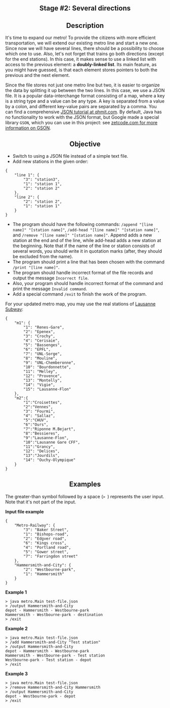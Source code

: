 <h2 style="text-align: center;">Stage #2: Several directions</h2>

<h2 style="text-align: center;">Description</h2>

<p>It's time to expand our metro! To provide the citizens with more efficient transportation, we will extend our existing metro line and start a new one. Since now we will have several lines, there should be a possibility to choose which one to use. Also, let's not forget that trains go both directions (except for the end stations). In this case, it makes sense to use a linked list with access to the previous element: a <strong>doubly-linked list</strong>. Its main feature, as you might have guessed, is that each element stores pointers to both the previous and the next element.</p>

<p>Since the file stores not just one metro line but two, it is easier to organize the data by splitting it up between the two lines. In this case, we use a JSON file. It is a popular data-interchange format consisting of a map, where a key is a string type and a value can be any type. A key is separated from a value by a colon, and different key-value pairs are separated by a comma. You can find a comprehensive  <a target="_blank" href="https://qhmit.com/json/tutorial/" rel="noopener noreferrer nofollow" target="_blank">JSON tutorial at qhmit.com</a>. By default, Java has no functionality to work with the JSON format, but Google made a special library <code class="language-json">GSON</code>, which you can use in this project: see <a target="_blank" href="http://zetcode.com/java/gson/" rel="nofollow noopener noreferrer" target="_blank">zetcode.com for more information on GSON</a>.</p>

<h2 style="text-align: center;">Objective</h2>

<ul>
	<li>Switch to using a JSON file instead of a simple text file.</li>
	<li>Add new stations in the given order:</li>
</ul>

<pre><code class="language-json">{
    "line 1": {
        "3": "station3",
        "1": "station 1",
        "2": "station 2"
    },
    "line 2": {
        "2": "station 2",
        "1": "station 1"
    }
}</code></pre>

<ul>
	<li>The program should have the following commands: <code class="language-json">/append "[line name]" "[station name]"</code>, <code class="language-json">/add-head "[line name]" "[station name]"</code>, and <code class="language-json">/remove "[line name]" "[station name]"</code>. Append adds a new station at the end and of the line, while  add-head adds a new station at the beginning. Note that if the name of the line or station consists of several words, you should write it in quotation marks (after, they should be excluded from the name).</li>
	<li>The program should print a line that has been chosen with the command <code class="language-json">/print "[line name]"</code>.</li>
	<li>The program should handle incorrect format of the file records and output the message <code class="language-json">Incorrect file</code>.</li>
	<li>Also, your program should handle incorrect format of the command and print the message <code class="language-json">Invalid command</code>.</li>
	<li>Add a special command <code class="language-json">/exit</code> to finish the work of the program.</li>
</ul>

<p>For your updated metro map, you may use the real stations of <a target="_blank" href="https://en.wikipedia.org/wiki/Lausanne_M%C3%A9tro" rel="noopener noreferrer nofollow" target="_blank">Lausanne Subway</a>:</p>

<pre><code class="language-json">{
    "m1": {
        "1": "Renes-Gare",
        "2": "Epenex",
        "3": "Crochy",
        "4": "Cerisaie",
        "5": "Bassenges",
        "6": "EPFL",
        "7": "UNL-Sorge",
        "8": "Mouline",
        "9": "UNL-Chemberonne",
        "10": "Bourdonnette",
        "11": "Melley",
        "12": "Provence",
        "13": "Montelly",
        "14": "Vigie",
        "15": "Lausanne-Flon"
    },
    "m2":{
        "1":"Croisettes",
        "2":"Vennes",
        "3": "Fourmi",
        "4": "Sallaz",
        "5":"CHUV",
        "6":"Ours",
        "7":"Riponne M.Bejart",
        "8":"Bessieres",
        "9":"Lausanne-Flon",
        "10":"Lausanne Gare CFF",
        "11":"Grancy",
        "12": "Delices",
        "13":"Jourdils",
        "14": "Ouchy-Olympique"
    }
}</code></pre>

<h2 style="text-align: center;">Examples</h2>

<p>The greater-than symbol followed by a space (<code class="language-json">&gt; </code>) represents the user input. Note that it's not part of the input.</p>

<p><strong>Input file example</strong></p>

<pre><code class="language-json">{
    "Metro-Railway": {
        "3": "Baker Street",
        "1": "Bishops-road",
        "2": "Edgver road",
        "6": "Kings cross",
        "4": "Portland road",
        "5": "Gower street",
        "7": "Farringdon street"
    },
    "Hammersmith-and-City": {
        "2": "Westbourne-park",
        "1": "Hammersmith"
    }
}</code></pre>

<p><strong>Example 1 </strong></p>

<pre><code class="language-no-highlight">&gt; java metro.Main test-file.json
&gt; /output Hammersmith-and-City
depot - Hammersmith - Westbourne-park
Hammersmith - Westbourne-park - destination
&gt; /exit</code></pre>

<p><strong>Example 2</strong></p>

<pre><code class="language-no-highlight">&gt; java metro.Main test-file.json
&gt; /add Hammersmith-and-City "Test station"
&gt; /output Hammersmith-and-City
depot - Hammersmith - Westbourne-park
Hammersmith - Westbourne-park - Test station
Westbourne-park - Test station - depot
&gt; /exit</code></pre>

<p><strong>Example 3</strong> </p>

<pre><code class="language-no-highlight">&gt; java metro.Main test-file.json
&gt; /remove Hammersmith-and-City Hammersmith
&gt; /output Hammersmith-and-City
depot - Westbourne-park - depot
&gt; /exit</code></pre>